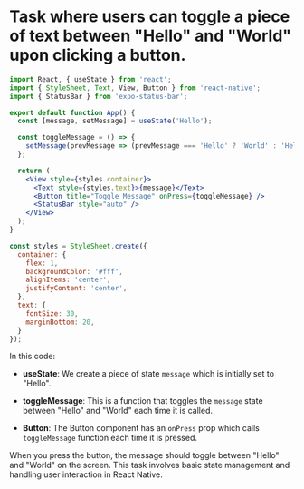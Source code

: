 # Task where users can toggle a piece of text between "Hello" and "World" upon clicking a button. 

```jsx
import React, { useState } from 'react';
import { StyleSheet, Text, View, Button } from 'react-native';
import { StatusBar } from 'expo-status-bar';

export default function App() {
  const [message, setMessage] = useState('Hello');

  const toggleMessage = () => {
    setMessage(prevMessage => (prevMessage === 'Hello' ? 'World' : 'Hello'));
  };

  return (
    <View style={styles.container}>
      <Text style={styles.text}>{message}</Text>
      <Button title="Toggle Message" onPress={toggleMessage} />
      <StatusBar style="auto" />
    </View>
  );
}

const styles = StyleSheet.create({
  container: {
    flex: 1,
    backgroundColor: '#fff',
    alignItems: 'center',
    justifyContent: 'center',
  },
  text: {
    fontSize: 30,
    marginBottom: 20,
  }
});
```
In this code:

- **useState**: We create a piece of state `message` which is initially set to "Hello".
  
- **toggleMessage**: This is a function that toggles the `message` state between "Hello" and "World" each time it is called.

- **Button**: The Button component has an `onPress` prop which calls `toggleMessage` function each time it is pressed.

When you press the button, the message should toggle between "Hello" and "World" on the screen. This task involves basic state management and handling user interaction in React Native.